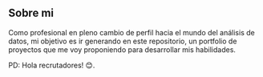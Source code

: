 ## Sobre mi

Como profesional en pleno cambio de perfil hacia el mundo del análisis de datos, mi objetivo es ir generando en este repositorio, un portfolio de proyectos que me voy proponiendo para desarrollar mis habilidades.

PD: Hola recrutadores! 😊.
